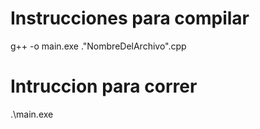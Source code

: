 # Instrucciones para compilar

g++ -o main.exe .\"NombreDelArchivo".cpp

# Intruccion para correr

.\main.exe